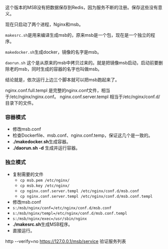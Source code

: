这个版本的MSB没有把数据保存到Redis，因为服务不断的注册。保存这些没有意义。

现在只启动了两个进程，Nginx和msb。

`makesrc.sh`是用来编译生成msb的，原来msb是一个包，现在是一个独立的程序。

`makedocker.sh`生成docker，镜像的名字是msb。

`daorun.sh` 这个是从原来的msb中拷贝过来的。就是把镜像msb启动，启动前要删除老的msb，同时生成的容器的名字也叫做msb。

结论就是，依次运行上边三个脚本就可以把msb跑起来了。

nginx.conf.full.templ 是完整的nginx.conf文件，相当于/etc/nginx/nginx.conf。
nginx.conf.server.templ 相当于/etc/nginx/conf.d/目录下的文件。

### 容器模式

- 修改msb.conf
- 检查Dockerfile、msb.conf、nginx.conf.temp，保证这几个是一致的。
- **./makedocker.sh**生成容器。
- **./daorun.sh -d** 生成并运行容器。

### 独立模式

- 复制需要的文件
  - `cp msb.pem /etc/nginx/`
  - `cp msb.key /etc/nginx/`
  - `cp nginx.conf.server.templ /etc/nginx/conf.d/msb.conf`
  - `cp nginx.conf.server.templ /etc/nginx/conf.d/msb.conf.templ`
- 修改msb.conf
- `s:/msb/nginx/conf=/etc/nginx/conf.d/msb.conf`
- `s:/msb/nginx/templ=/etc/nginx/conf.d/msb.conf.templ`
- `s:/msb/nginx/exec=/usr/sbin/nginx`
- **./makesrc.sh**生成MSB程序。
- 直接运行。

http --verify=no https://127.0.0.1/msb/service
验证服务列表
